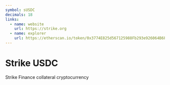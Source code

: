 ```yaml
---
symbol: sUSDC
decimals: 18
links:
  - name: website
    url: https://strike.org
  - name: explorer
    url: https://etherscan.io/token/0x3774E825d567125988Fb293e926064B6FAa71DAB
---
```


# Strike USDC

Strike Finance collateral cryptocurrency
